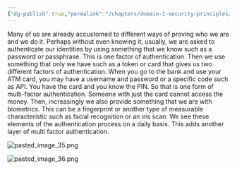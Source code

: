 ```yaml
---
{"dg-publish":true,"permalink":"/chapters/domain-1-security-principles/domain-1-security-principles/1-19-proving-identity/","noteIcon":""}
---
```


Many of us are already accustomed to different ways of proving who we are and we do it. Perhaps without even knowing it, usually, we are asked to authenticate our identities by using something that we know such as a password or passphrase. This is one factor of authentication. Then we use something that only we have such as a token or card that gives us two different factors of authentication. When you go to the bank and use your ATM card, you may have a username and password or a specific code such as API. You have the card and you know the PIN. So that is one form of multi-factor authentication. Someone with just the card cannot access the money. Then, increasingly we also provide something that we are with biometrics. This can be a fingerprint or another type of measurable characteristic such as facial recognition or an iris scan. We see these elements of the authentication process on a daily basis. This adds another layer of multi factor authentication.

![pasted_image_35.png](/img/user/pasted_image_35.png)

![pasted_image_36.png](/img/user/pasted_image_36.png)